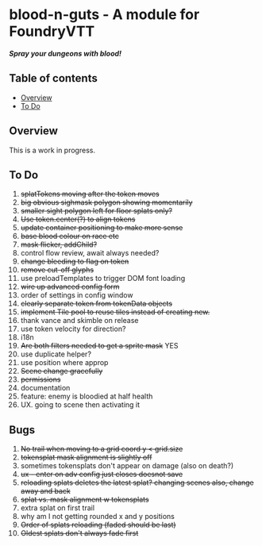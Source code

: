 
# blood-n-guts - A module for FoundryVTT
***Spray your dungeons with blood!***

## Table of contents
* [Overview](#overview)
* [To Do](#to-do)

## Overview
This is a work in progress.

## To Do
1. ~~splatTokens moving after the token moves~~
1. ~~big obvious sighmask polygon showing momentarily~~
1. ~~smaller sight polygon left for floor splats only?~~
1. ~~Use token.center(?) to align tokens~~
1. ~~update container positioning to make more sense~~
1. ~~base blood colour on race etc~~
1. ~~mask flicker, addChild?~~
1. control flow review, await always needed?
1. ~~change bleeding to flag on token~~
1. ~~remove cut-off glyphs~~
1. use preloadTemplates to trigger DOM font loading
1. ~~wire up advanced config form~~
1. order of settings in config window
1. ~~clearly separate token from tokenData objects~~
1. ~~implement Tile pool to reuse tiles instead of creating new.~~
1. thank vance and skimble on release
1. use token velocity for direction?
1. i18n
1. ~~Are both filters needed to get a sprite mask~~  YES
1. use duplicate helper? 
1. use position where approp
1. ~~Scene change gracefully~~
1. ~~permissions~~
1. documentation
1. feature: enemy is bloodied at half health
1. UX. going to scene then activating it

## Bugs
1. ~~No trail when moving to a grid coord y < grid.size~~
1. ~~tokensplat mask alignment is slightly off~~
1. sometimes tokensplats don't appear on damage (also on death?)
1. ~~ux - enter on adv config just closes doesnot save~~
1. ~~reloading splats deletes the latest splat? changing scenes also, change away and back~~
1. ~~splat vs. mask alignment w tokensplats~~
1. extra splat on first trail
1. why am I not getting rounded x and y positions
1. ~~Order of splats reloading (faded should be last)~~
1. ~~Oldest splats don't always fade first~~